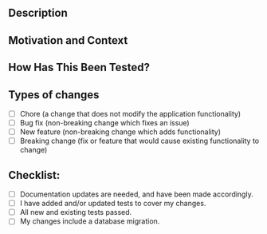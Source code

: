 ## Description


## Motivation and Context


## How Has This Been Tested?

## Types of changes
<!--- What types of changes does your code introduce? Put an `x` in all the boxes that apply: -->
- [ ] Chore (a change that does not modify the application functionality)
- [ ] Bug fix (non-breaking change which fixes an issue)
- [ ] New feature (non-breaking change which adds functionality)
- [ ] Breaking change (fix or feature that would cause existing functionality to change)

## Checklist:
<!--- Go over all the following points, and put an `x` in all the boxes that apply. -->
<!--- If you're unsure about any of these, don't hesitate to ask. We're here to help! -->
- [ ] Documentation updates are needed, and have been made accordingly.
- [ ] I have added and/or updated tests to cover my changes.
- [ ] All new and existing tests passed.
- [ ] My changes include a database migration.
